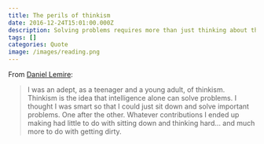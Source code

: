 ```yaml
---
title: The perils of thinkism
date: 2016-12-24T15:01:00.000Z
description: Solving problems requires more than just thinking about them
tags: []
categories: Quote
image: /images/reading.png
---
```

From [Daniel Lemire](https://lemire.me/blog/2016/12/20/what-is-a-useful-theory/): 

> I was an adept, as a teenager and a young adult, of thinkism. Thinkism is the idea that intelligence alone can solve problems. I thought I was smart so that I could just sit down and solve important problems. One after the other. Whatever contributions I ended up making had little to do with sitting down and thinking hard… and much more to do with getting dirty.
